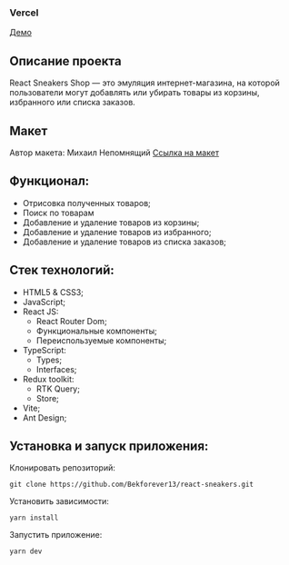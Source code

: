 ### Vercel

<a href="https://sneakers-react-bek.vercel.app/" target="_blank">Демо</a>


## Описание проекта
React Sneakers Shop — это эмуляция интернет-магазина, на которой пользователи могут добавлять или убирать товары из корзины, избранного или списка заказов.

## Макет

Автор макета: Михаил Непомнящий
<a href="https://www.figma.com/file/fw0toTyXMwM1y4WIe0YFrJ/React-Sneakers?node-id=0%3A1&mode=dev">Ссылка на макет</a>

## Функционал:
- Отрисовка полученных товаров;
- Поиск по товарам
- Добавление и удаление товаров из корзины;
- Добавление и удаление товаров из избранного;
- Добавление и удаление товаров из списка заказов;

## Стек технологий:
- HTML5 & CSS3;
- JavaScript;
- React JS:
  - React Router Dom;
  - Функциональные компоненты;
  - Переиспользуемые компоненты;
- TypeScript:
  - Types;
  - Interfaces;
- Redux toolkit:
  - RTK Query;
  - Store;
- Vite;
- Ant Design;

## Установка и запуск приложения:
Клонировать репозиторий:

    git clone https://github.com/Bekforever13/react-sneakers.git

Установить зависимости:

    yarn install

Запустить приложение:

    yarn dev
